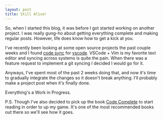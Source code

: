 ```yaml
---
layout: post
title: Still Alive!
---
```


So, when I started this blog, it was before I got started working on another project.
I was really gung-ho about getting everything complete and making regular posts.
However, life does know how to get a kick at you.

I've recently been looking at some open source projects the past couple weeks and I found [code sync](https://marketplace.visualstudio.com/items?itemName=Shan.code-settings-sync) for [vscode](https://code.visualstudio.com/). VSCode + Vim is my favorite text editor and syncing across systems is quite the pain. When there was a feature request to implement a git syncing I decided I would go for it.

Anyways, I've spent most of the past 2 weeks doing that, and now it's time to gradually integrate the changes so it doesn't break anything. I'll probably make a project post when it's finally done.

Everything's a Work in Progress.

P.S. Though I've also decided to pick up the book [Code Complete](https://www.amazon.com/Code-Complete-Practical-Handbook-Construction/dp/0735619670) to start reading in order to up my game. It's one of the most recommended books out there so we'll see how it goes.